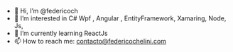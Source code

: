 - 👋 Hi, I’m @federicoch
- 👀 I’m interested in C# Wpf , Angular , EntityFramework, Xamaring, Node, Js,
- 🌱 I’m currently learning ReactJs
- 📫 How to reach me:  contacto@federicochelini.com

<!---
federicoch/federicoch is a ✨ special ✨ repository because its `README.md` (this file) appears on your GitHub profile.
You can click the Preview link to take a look at your changes.
--->
